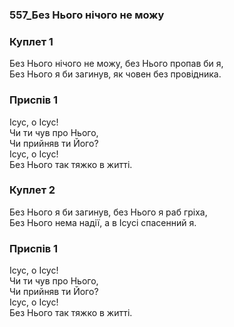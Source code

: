 ### 557_Без Нього нічого не можу
### Куплет 1
Без Нього нічого не можу, без Нього пропав би я, <br/>Без Нього я би загинув, як човен без провідника.
### Приспів 1
Ісус, о Ісус! <br/>Чи ти чув про Нього, <br/>Чи прийняв ти Його? <br/>Ісус, о Ісус!<br/>Без Нього так тяжко в житті.
### Куплет 2
Без Нього я би загинув, без Нього я раб гріха, <br/>Без Нього нема надії, а в Ісусі спасенний я.
### Приспів 1
Ісус, о Ісус! <br/>Чи ти чув про Нього, <br/>Чи прийняв ти Його? <br/>Ісус, о Ісус!<br/>Без Нього так тяжко в житті.
